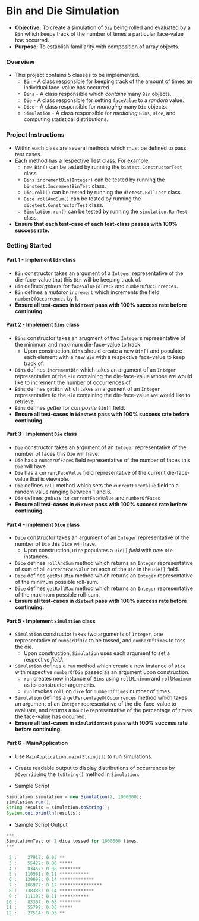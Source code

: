 # Bin and Die Simulation

* **Objective:** To create a simulation of `Die` being rolled and evaluated by a `Bin` which keeps track of the number of times a particular face-value has occurred. 
* **Purpose:** To establish familiarity with composition of array objects.

### Overview
* This project contains 5 classes to be implemented.
    * `Bin` - A class responsible for keeping track of the amount of times an individual face-value has occurred.
    * `Bins` - A class responsible which _contains_ many `Bin` objects.
    * `Die` - A class responsible for setting `faceValue` to a _random_ value.
    * `Dice` - A class responsible for _managing_ many `Die` objects.
    * `Simulation` - A class responsible for _mediating_  `Bins`, `Dice`, and computing statistical distributions.

### Project Instructions
* Within each class are several methods which must be defined to pass test cases.
* Each method has a respective Test class. For example:
  * `new Bin()` can be tested by running the `bintest.ConstructorTest` class.
  * `Bins.incrementBin(Integer)` can be tested by running the `binstest.IncrementBinTest` class.
  * `Die.roll()` can be tested by running the `dietest.RollTest` class.
  * `Dice.rollAndSum()` can be tested by running the `dicetest.ConstructorTest` class.
  * `Simulation.run()` can be tested by running the `simulation.RunTest` class.
* **Ensure that each test-case of each test-class passes with 100% success rate.**
  
### Getting Started
#### Part 1 - Implement `Bin` class
* `Bin` constructor takes an argument of a `Integer` representative of the die-face-value that this `Bin` will be keeping track of.
* `Bin` defines _getters_ for `faceValueToTrack` and `numberOfOccurrences`.
* `Bin` defines a _mutator_ `increment` which increments the field `numberOfOccurrences` by 1.
* **Ensure all test-cases in `bintest` pass with 100% success rate before continuing.**


#### Part 2 - Implement `Bins` class
* `Bins` constructor takes an arugment of two `Integer`s representative of the minimum and maximum die-face-value to track. 
	* Upon construction, `Bins` should create a new `Bin[]` and populate each element with a new `Bin` with a respective face-value to keep track of.
* `Bins` defines `incrementBin` which takes an argument of an `Integer` representative of the `Bin` containing the die-face-value whose we would like to increment the number of occurrences of.
* `Bins` defines `getBin` which takes an argument of an `Integer` representative fo the `Bin` containing the die-face-value we would like to retrieve.
* `Bins` defines _getter_ for _composite_ `Bin[]` field.
* **Ensure all test-cases in `binstest` pass with 100% success rate before continuing.**




#### Part 3 - Implement `Die` class
* `Die` constructor takes an argument of an `Integer` representative of the number of faces this `Die` will have.
* `Die` has a `numberOfFaces` field representative of the number of faces this `Die` will have.
* `Die` has a `currentFaceValue` field representative of the current die-face-value that is viewable.
* `Die` defines `roll` method which sets the `currentFaceValue` field to a random value ranging between 1 and 6.
* `Die` defines _getters_ for `currentFaceValue` and `numberOfFaces`
* **Ensure all test-cases in `dietest` pass with 100% success rate before continuing.**




#### Part 4 - Implement `Dice` class
* `Dice` constructor takes an argument of an `Integer` representative of the number of `Die` this `Dice` will have.
	* Upon construction, `Dice` populates a `Die[]` _field_ with _new_ `Die` instances.
* `Dice` defines `rollAndSum` method which returns an `Integer` representative of sum of all `currentFaceValue` on each of the `Die` in the `Die[]` field.
* `Dice` defines `getRollMin` method which returns an `Integer` representative of the minimum possible roll-sum.
* `Dice` defines `getRollMax` method which returns an `Integer` representative of the maximum possible roll-sum.
* **Ensure all test-cases in `dietest` pass with 100% success rate before continuing.**



#### Part 5 - Implement `Simulation` class
* `Simulation` constructor takes two arguments of `Integer`, one representative of `numberOfDie` to be tossed, and `numberOfTimes` to toss the die. 
	* Upon construction, `Simulation` uses each argument to set a respective _field_.
* `Simulation` defines a `run` method which create a new instance of `Dice` with respective `numberOfDie` passed as an argument upon construction.
	* `run` creates new instance of `Bins` using `rollMinimum` and `rollMaximum` as its constructor arguments.
	* `run` invokes `roll` on `dice` for `numberOfTimes` number of times.
* `Simulation` defines a `getPercentageOfOccurrences` method which takes an argument of an `Integer` representative of the die-face-value to evaluate, and returns a `Double` representative of the percentage of times the face-value has occurred.
* **Ensure all test-cases in `simulationtest` pass with 100% success rate before continuing.**



#### Part 6 - MainApplication

* Use `MainApplication.main(String[])` to run simulations.
* Create readable output to display distributions of occurrences by `@Override`ing the `toString()` method in `Simulation`.


* Sample Script

```java
Simulation simulation = new Simulation(2, 1000000);
simulation.run();
String results = simulation.toString();
System.out.println(results);
```

* Sample Script Output

```java
***
SimulationTest of 2 dice tossed for 1000000 times.
***

 2 :    27917: 0.03 **
 3 :    55422: 0.06 *****
 4 :    83457: 0.08 ********
 5 :   110961: 0.11 ***********
 6 :   139098: 0.14 *************
 7 :   166977: 0.17 ****************
 8 :   138386: 0.14 *************
 9 :   111102: 0.11 ***********
10 :    83367: 0.08 ********
11 :    55799: 0.06 *****
12 :    27514: 0.03 **
```

